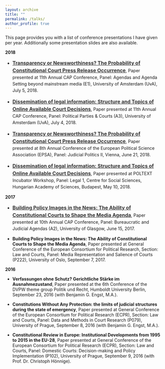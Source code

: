 ```yaml
---
layout: archive
title: ""
permalink: /talks/
author_profile: true
---
```


This page provides you with a list of conference presentations I have given per year. Additionally some presentation slides are also available.

<b>2018</b>


- <p style="line-height: 1.5;" align="left"><span style="font-size: big;"><a style="line-height: 1.5;" href="http://phimeyer.github.io/files/Meyer_CAP_Transparency_Newsworthiness.pdf"><span style="color: #333333;"><span style="font-size: medium;"><b>Transparency or Newsworthiness? The Probability of Constitutional Court Press Release Occurrence</b></span></span></a>, Paper presented at 11th Annual CAP Conference, Panel: Agendas and Agenda Setting beyond mainstream media (E1), University of Amsterdam (UvA), July 5, 2018.

- <p style="line-height: 1.5;" align="left"><span style="font-size: big;"><a style="line-height: 1.5;" href="http://phimeyer.github.io/files/Meyer_CAP_Dissemination_of_Information.pdf"><span style="color: #333333;"><span style="font-size: medium;"><b>Dissemination of legal information: Structure and Topics of Online Available Court Decisions</b></span></span></a>, Paper presented at 11th Annual CAP Conference, Panel: Political Parties & Courts (A3), University of Amsterdam (UvA), July 4, 2018.

- <p style="line-height: 1.5;" align="left"><span style="font-size: big;"><a style="line-height: 1.5;" href="http://phimeyer.github.io/files/Meyer_EPSA_Transparency_Newsworthiness.pdf"><span style="color: #333333;"><span style="font-size: medium;"><b>Transparency or Newsworthiness? The Probability of Constitutional Court Press Release Occurrence</b></span></span></a>, Paper presented at 8th Annual Conference of the European Political Science Association (EPSA), Panel: Judicial Politics II, Vienna, June 21, 2018.

- <p style="line-height: 1.5;" align="left"><span style="font-size: big;"><a style="line-height: 1.5;" href="http://phimeyer.github.io/files/Meyer_POLTEXT_Dissemination_of_Information.pdf"><span style="color: #333333;"><span style="font-size: medium;"><b>Dissemination of legal information: Structure and Topics of Online Available Court Decisions</b></span></span></a>, Paper presented at POLTEXT Incubator Workshop, Panel: Legal 1, Centre for Social Sciences, Hungarian Academy of Sciences, Budapest, May 10, 2018.

<b>2017</b>

- <p style="line-height: 1.5;" align="left"><span style="font-size: big;"><a style="line-height: 1.5;" href="http://phimeyer.github.io/files/Building%20Policy%20Images.pdf"><span style="color: #333333;"><span style="font-size: medium;"><b>Building Policy Images in the News: The Ability of Constitutional Courts to Shape the Media Agenda</b></span></span></a>, Paper presented at 10th Annual CAP Conference, Panel: Bureaucratic and Judicial Agendas (A2), University of Glasgow, June 15, 2017.

- <b>Building Policy Images in the News: The Ability of Constitutional Courts to Shape the Media Agenda</b>, Paper presented at General Conference of the European Consortium for Political Research, Section: Law and Courts, Panel: Media Representation and Salience of Courts (P222), University of Oslo, September 7, 2017.

<b>2016</b>

- <b>Verfassungen ohne Schutz? Gerichtliche Stärke im Ausnahmezustand</b>, Paper presented at the 6th Conference of the DVPW theme group Politik und Recht, Humboldt University Berlin, September 23, 2016 (with Benjamin G. Engst, M.A.).

- <b>Constitutions Without Any Protection: the limits of judicial structures during the state of emergency</b>, Paper presented at General Conference of the European Consortium for Political Research (ECPR), Section: Law and Courts, Panel: Data and Methods in Court Research (P079), University of Prague, September 8, 2016 (with Benjamin G. Engst, M.A.).

- <b>Constitutional Review in Europe: Institutional Developments from 1995 to 2015 in the EU-28</b>, Paper presented at General Conference of the European Consortium for Political Research (ECPR), Section: Law and Courts, Panel: Domestic Courts: Decision-making and Policy Implementation (P102), University of Prague, September 9, 2016 (with Prof. Dr. Christoph Hönnige).
